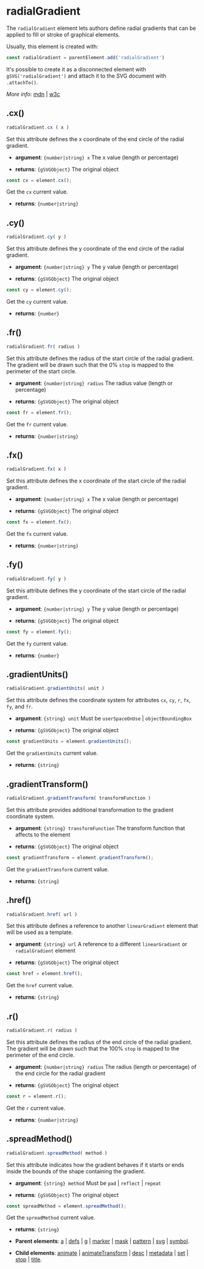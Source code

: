 # radialGradient

The `radialGradient` element lets authors define radial gradients that can be applied to fill or stroke of graphical elements.

Usually, this element is created with:
      
```js
const radialGradient = parentElement.add('radialGradient')
```

It's possible to create it as a disconnected element with `gSVG('radialGradient')` and attach it to the SVG document with `.attachTo()`.

*More info*:
      [mdn](https://developer.mozilla.org//en-US/docs/Web/SVG/Element/radialGradient) | [w3c](https://svgwg.org/svg2-draft/single-page.html#pservers-RadialGradientElement)

## .cx()


```js
radialGradient.cx ( x )
```
Set this attribute defines the x coordinate of the end circle of the radial gradient.

- **argument**: `{number|string} x` The x value (length or percentage) 

- **returns**: `{gSVGObject}` The original object


```js
const cx = element.cx();
```
Get the `cx` current value.

- **returns**: `{number|string}` 

## .cy()


```js
radialGradient.cy( y )
```
Set this attribute defines the y coordinate of the end circle of the radial gradient.

- **argument**: `{number|string} y` The y value (length or percentage) 

- **returns**: `{gSVGObject}` The original object


```js
const cy = element.cy();
```
Get the `cy` current value.

- **returns**: `{number}` 

## .fr()


```js
radialGradient.fr( radius )
```
Set this attribute defines the radius of the start circle of the radial gradient. The gradient will be drawn such that the 0% `stop` is mapped to the perimeter of the start circle.

- **argument**: `{number|string} radius` The radius value (length or percentage) 

- **returns**: `{gSVGObject}` The original object


```js
const fr = element.fr();
```
Get the `fr` current value.

- **returns**: `{number|string}` 

## .fx()


```js
radialGradient.fx( x )
```
Set this attribute defines the x coordinate of the start circle of the radial gradient.

- **argument**: `{number|string} x` The x value (length or percentage) 

- **returns**: `{gSVGObject}` The original object


```js
const fx = element.fx();
```
Get the `fx` current value.

- **returns**: `{number|string}` 

## .fy()


```js
radialGradient.fy( y )
```
Set this attribute defines the y coordinate of the start circle of the radial gradient.

- **argument**: `{number|string} y` The y value (length or percentage) 

- **returns**: `{gSVGObject}` The original object


```js
const fy = element.fy();
```
Get the `fy` current value.

- **returns**: `{number}` 

## .gradientUnits()


```js
radialGradient.gradientUnits( unit )
```
Set this attribute defines the coordinate system for attributes `cx`, `cy`, `r`, `fx`, `fy`, and `fr`.

- **argument**: `{string} unit` Must be `userSpaceOnUse` | `objectBoundingBox`

- **returns**: `{gSVGObject}` The original object


```js
const gradientUnits = element.gradientUnits();
```
Get the `gradientUnits` current value.

- **returns**: `{string}` 

## .gradientTransform()


```js
radialGradient.gradientTransform( transformFunction )
```
Set this attribute provides additional transformation to the gradient coordinate system.

- **argument**: `{string} transformFunction` The transform function that affects to the element

- **returns**: `{gSVGObject}` The original object


```js
const gradientTransform = element.gradientTransform();
```
Get the `gradientTransform` current value.

- **returns**: `{string}` 

## .href()


```js
radialGradient.href( url )
```
Set this attribute defines a reference to another `linearGradient` element that will be used as a template.

- **argument**: `{string} url` A reference to a different `linearGradient` or `radialGradient` element

- **returns**: `{gSVGObject}` The original object


```js
const href = element.href();
```
Get the `href` current value.

- **returns**: `{string}` 

## .r()


```js
radialGradient.r( radius )
```
Set this attribute defines the radius of the end circle of the radial gradient. The gradient will be drawn such that the 100% `stop` is mapped to the perimeter of the end circle.

- **argument**: `{number|string} radius` The radius (length or percentage) of the end circle for the radial gradient

- **returns**: `{gSVGObject}` The original object


```js
const r = element.r();
```
Get the `r` current value.

- **returns**: `{number|string}` 

## .spreadMethod()


```js
radialGradient.spreadMethod( method )
```
Set this attribute indicates how the gradient behaves if it starts or ends inside the bounds of the shape containing the gradient.

- **argument**: `{string} method` Must be `pad` | `reflect` |  `repeat` 

- **returns**: `{gSVGObject}` The original object


```js
const spreadMethod = element.spreadMethod();
```
Get the `spreadMethod` current value.

- **returns**: `{string}` 

- **Parent elements**: [a](a.md) | [defs](defs.md) | [g](g.md) | [marker](marker.md) | [mask](mask.md) | [pattern](pattern.md) | [svg](svg.md) | [symbol](symbol.md).

- **Child elements**: [animate](animate.md) | [animateTransform](animateTransform.md) | [desc](desc.md) | [metadata](metadata.md) | [set](set.md) | [stop](stop.md) | [title](title.md).

